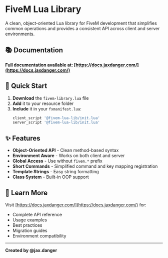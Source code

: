 # FiveM Lua Library

A clean, object-oriented Lua library for FiveM development that simplifies common operations and provides a consistent API across client and server environments.

## 📚 Documentation

**Full documentation available at: [https://docs.jaxdanger.com/](https://docs.jaxdanger.com/)**

## 🚀 Quick Start

1. **Download** the `fivem-library.lua` file
2. **Add** it to your resource folder
3. **Include** it in your `fxmanifest.lua`:
   ```lua
   client_script '@fivem-lua-lib/init.lua'
   server_script '@fivem-lua-lib/init.lua'
   ```

## ✨ Features

- **Object-Oriented API** - Clean method-based syntax
- **Environment Aware** - Works on both client and server
- **Global Access** - Use without `fivem.*` prefix
- **Short Commands** - Simplified command and key mapping registration
- **Template Strings** - Easy string formatting
- **Class System** - Built-in OOP support

## 📖 Learn More

Visit [https://docs.jaxdanger.com/](https://docs.jaxdanger.com/) for:

- Complete API reference
- Usage examples
- Best practices
- Migration guides
- Environment compatibility

---

**Created by @jax.danger**
